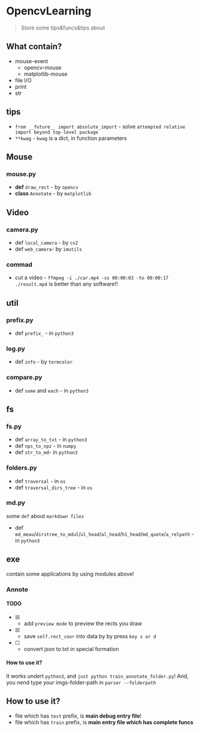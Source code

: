# OpencvLearning
> Store some tips&funcs&tips about

## What contain?

* mouse-event
    * opencv-mouse
    * matplotlib-mouse
* file I/O
* print
* str

## tips

* `from __future__ import absolute_import` - solve `attempted relative import beyond top-level package`
* `**kwag` - `kwag` is a dict, in function parameters

## Mouse

### mouse.py

* **def** `draw_rect` - by `opencv`
* **class** `Annotate` - by `matplotlib`

## Video

### camera.py

* def `local_camera` - by `cv2`
* def `web_camera`- by `imutils`

### commad

* cut a video - `ffmpeg -i ./car.mp4 -ss 00:00:03 -to 00:00:17 ./result.mp4` is better than any software!!

## util

### prefix.py
* def `prefix_` - in `python3`

### log.py

* def `info` - by  `termcolor`

### compare.py

* def `some` and `each` - in `python3`

## fs

### fs.py

* def `array_to_txt` - in `python3`
* def `nps_to_npz` - in `numpy`
* def `str_to_md`- in `python3` 

### folders.py

* def `traversal` - in `os`
* def `traversal_dirs_tree` - in `os`

### md.py

some `def` about `markdown files`

* def `md_meau`/`dirstree_to_mdul`/`ul_head`/`al_head`/`h1_head`/`md_quote`/`a_relpath` - in `python3`

## exe

contain some applications by using modules above!

### Annote

#### TODO

* [x] - add `preview mode` to preview the rects you draw
* [x] - save `self.rect_coor` into data by by press `key s or d`
* [ ] - convert json to txt in special formation

#### How to use it?

It works undert `python3`, and `just python train_annotate_folder.py`! And, you nend type your imgs-folder-path in `parser --folderpath`

## How to use it?

* file which has `test` prefix, is **main debug entry file**!
* file which has `train` prefix, is **main entry file which has complete funcs**
